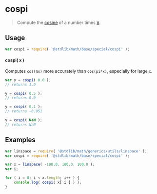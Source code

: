 cospi
===
> Compute the [cosine][math-cos] of a number times [π][const-pi].

<!-- <usage> -->
## Usage

``` javascript
var cospi = require( '@stdlib/math/base/special/cospi' );
```

#### cospi( x )

Computes `cos(πx)` more accurately than `cos(pi*x)`, especially for large `x`.


``` javascript
var y = cospi( 0.0 );
// returns 1.0

y = cospi( 0.5 );
// returns 0.0

y = cospi( 0.1 );
// returns ~0.951

y = cospi( NaN );
// returns NaN
```
<!-- </usage> -->

<!-- <examples> -->
## Examples

``` javascript
var linspace = require( '@stdlib/math/generics/utils/linspace' );
var cospi = require( '@stdlib/math/base/special/cospi' );

var x = linspace( -100.0, 100.0, 100.0 );
var i;

for ( i = 0; i < x.length; i++ ) {
	console.log( cospi( x[ i ] ) );
}
```
<!-- </examples> -->

<!-- <links> -->
<!-- FIXME -->
[math-cos]: https://github.com/math-io/cos
<!-- FIXME -->
[const-pi]: https://github.com/const-io/pi
<!-- </links> -->
